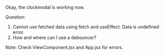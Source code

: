 Okay, the clockmodal is working now.

Question:
1) Cannot use fetched data using fetch and useEffect. Data is undefined error.
2) How and where can I use a debouncer?

Note:
Check ViewComponent.jsx and App.jsx for errors.